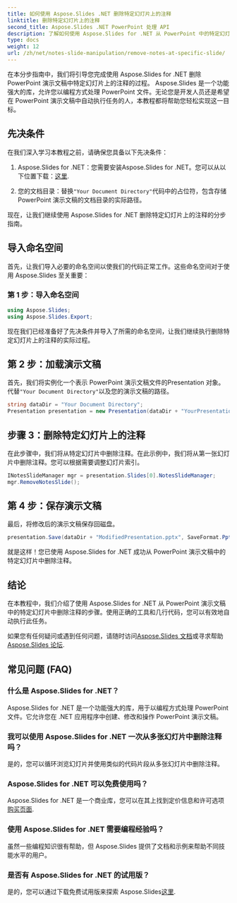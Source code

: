 ```yaml
---
title: 如何使用 Aspose.Slides .NET 删除特定幻灯片上的注释
linktitle: 删除特定幻灯片上的注释
second_title: Aspose.Slides .NET PowerPoint 处理 API
description: 了解如何使用 Aspose.Slides for .NET 从 PowerPoint 中的特定幻灯片中删除注释。毫不费力地简化您的演示。
type: docs
weight: 12
url: /zh/net/notes-slide-manipulation/remove-notes-at-specific-slide/
---
```


在本分步指南中，我们将引导您完成使用 Aspose.Slides for .NET 删除 PowerPoint 演示文稿中特定幻灯片上的注释的过程。 Aspose.Slides 是一个功能强大的库，允许您以编程方式处理 PowerPoint 文件。无论您是开发人员还是希望在 PowerPoint 演示文稿中自动执行任务的人，本教程都将帮助您轻松实现这一目标。

## 先决条件

在我们深入学习本教程之前，请确保您具备以下先决条件：

1.  Aspose.Slides for .NET：您需要安装Aspose.Slides for .NET。您可以从以下位置下载：[这里](https://releases.aspose.com/slides/net/).

2. 您的文档目录：替换`"Your Document Directory"`代码中的占位符，包含存储 PowerPoint 演示文稿的文档目录的实际路径。

现在，让我们继续使用 Aspose.Slides for .NET 删除特定幻灯片上的注释的分步指南。

## 导入命名空间

首先，让我们导入必要的命名空间以使我们的代码正常工作。这些命名空间对于使用 Aspose.Slides 至关重要：

### 第 1 步：导入命名空间

```csharp
using Aspose.Slides;
using Aspose.Slides.Export;
```
现在我们已经准备好了先决条件并导入了所需的命名空间，让我们继续执行删除特定幻灯片上的注释的实际过程。

## 第 2 步：加载演示文稿

首先，我们将实例化一个表示 PowerPoint 演示文稿文件的Presentation 对象。代替`"Your Document Directory"`以及您的演示文稿的路径。

```csharp
string dataDir = "Your Document Directory";
Presentation presentation = new Presentation(dataDir + "YourPresentation.pptx");
```

## 步骤 3：删除特定幻灯片上的注释

在此步骤中，我们将从特定幻灯片中删除注释。在此示例中，我们将从第一张幻灯片中删除注释。您可以根据需要调整幻灯片索引。

```csharp
INotesSlideManager mgr = presentation.Slides[0].NotesSlideManager;
mgr.RemoveNotesSlide();
```

## 第 4 步：保存演示文稿

最后，将修改后的演示文稿保存回磁盘。

```csharp
presentation.Save(dataDir + "ModifiedPresentation.pptx", SaveFormat.Pptx);
```

就是这样！您已使用 Aspose.Slides for .NET 成功从 PowerPoint 演示文稿中的特定幻灯片中删除注释。

## 结论

在本教程中，我们介绍了使用 Aspose.Slides for .NET 从 PowerPoint 演示文稿中的特定幻灯片中删除注释的步骤。使用正确的工具和几行代码，您可以有效地自动执行此任务。

如果您有任何疑问或遇到任何问题，请随时访问[Aspose.Slides 文档](https://reference.aspose.com/slides/net/)或寻求帮助[Aspose.Slides 论坛](https://forum.aspose.com/).

## 常见问题 (FAQ)

### 什么是 Aspose.Slides for .NET？
Aspose.Slides for .NET 是一个功能强大的库，用于以编程方式处理 PowerPoint 文件。它允许您在 .NET 应用程序中创建、修改和操作 PowerPoint 演示文稿。

### 我可以使用 Aspose.Slides for .NET 一次从多张幻灯片中删除注释吗？
是的，您可以循环浏览幻灯片并使用类似的代码片段从多张幻灯片中删除注释。

### Aspose.Slides for .NET 可以免费使用吗？
 Aspose.Slides for .NET 是一个商业库，您可以在其上找到定价信息和许可选项[购买页面](https://purchase.aspose.com/buy).

### 使用 Aspose.Slides for .NET 需要编程经验吗？
虽然一些编程知识很有帮助，但 Aspose.Slides 提供了文档和示例来帮助不同技能水平的用户。

### 是否有 Aspose.Slides for .NET 的试用版？
是的，您可以通过下载免费试用版来探索 Aspose.Slides[这里](https://releases.aspose.com/).